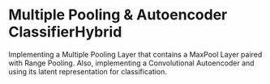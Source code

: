 # Multiple Pooling & Autoencoder ClassifierHybrid
Implementing a Multiple Pooling Layer that contains a MaxPool Layer paired with Range Pooling. Also, implementing a Convolutional Autoencoder and using its latent representation for classification.
